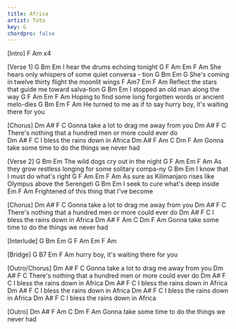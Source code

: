 ```yaml
---
title: Africa
artist: Toto
key: G
chordpro: false
---
```

[Intro]
F   Am   x4

[Verse 1]
G                   Bm      Em
I hear the drums echoing tonight
G                 F             Am          Em    F  Am
She hears only whispers of some quiet conversa - tion
G                Bm            Em           G
She's coming in twelve thirty flight   the moonlit wings
F                      Am7               Em    F  Am
Reflect the stars that guide me toward salva-tion
G              Bm              Em
I stopped an old man along the way
G                    F             Am               Em    F Am
Hoping to find some long forgotten words or ancient melo-dies
G              Bm        Em                  F                Am
He turned to me as if to say hurry boy, it's waiting there for you

[Chorus]
Dm            A#              F       C
Gonna take a lot to drag me away from you
Dm                      A#            F             C
There's nothing that a hundred men or more could ever do       
Dm           A#          F  C
I bless the rains down in  Africa
Dm              A#              F        Am  C Dm   F Am
Gonna take some time to do the things we never  had

[Verse 2]
G             Bm             Em
The wild dogs cry out in the night
G                     F                Am       Em    F  Am
As they grow restless longing for some solitary compa-ny
G           Bm               Em
I know that I must do what's right
G                      F          Am                Em     F  Am
As sure as Kilimanjaro rises like Olympus above the Serengeti
G         Bm                 Em
I seek to cure what's deep inside
Em                 F                   Am
Frightened of this thing that I've become

[Chorus]
Dm          A#            F       C
Gonna take a lot to drag me away from you
Dm                    A#            F             C
There's nothing that a hundred men or more could ever do
Dm         A#            F  C
I bless the rains down in  Africa
Dm            A#             F        Am  C Dm   F Am
Gonna take some time to do the things we never  had

[Interlude]
G   Bm    Em    G   F   Am    Em     F   Am

[Bridge]
G  B7   Em               F              Am
          hurry boy, it's waiting there for you

[Outro/Chorus]
Dm          A#            F       C
Gonna take a lot to drag me away from you
Dm                    A#            F             C
There's nothing that a hundred men or more could ever do
Dm         A#            F  C
I bless the rains down in  Africa
Dm         A#            F  C
I bless the rains down in  Africa
Dm         A#            F  C
I bless the rains down in  Africa
Dm         A#            F  C
I bless the rains down in   Africa
Dm         A#            F  C
I bless the rains down in  Africa

[Outro]
Dm            A#             F        Am  C Dm   F Am
Gonna take some time to do the things we never  had
